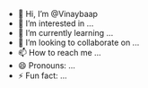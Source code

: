 - 👋 Hi, I’m @Vinaybaap
- 👀 I’m interested in ...
- 🌱 I’m currently learning ...
- 💞️ I’m looking to collaborate on ...
- 📫 How to reach me ...
- 😄 Pronouns: ...
- ⚡ Fun fact: ...

<!---
Vinaybaap/Vinaybaap is a ✨ special ✨ repository because its `README.md` (this file) appears on your GitHub profile.
You can click the Preview link to take a look at your changes.
--->
